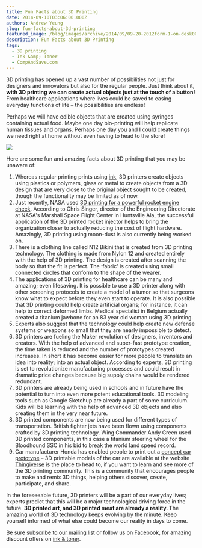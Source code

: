 ```yaml
---
title: Fun Facts about 3D Printing
date: 2014-09-10T03:06:00.000Z
authors: Andrew Yeung
slug: fun-facts-about-3d-printing
featured_image: /blog/images/archive/2014/09/09-20-2012form-1-on-desk00-1348689824.jpg
description: Fun Facts about 3D Printing
tags:
  - 3D printing
  - Ink &amp; Toner
  - CompAndSave.com
---
```

3D printing has opened up a vast number of possibilities not just for designers and innovators but also for the regular people. Just think about it, **with 3D printing we can create actual objects just at the touch of a button!** From healthcare applications where lives could be saved to easing everyday functions of life – the possibilities are endless! 

 Perhaps we will have edible objects that are created using syringes containing actual food. Maybe one day bio-printing will help replicate human tissues and organs. Perhaps one day you and I could create things we need right at home without even having to head to the store!

[![](/blog/images/09-20-2012form-1-on-desk00-1348689824.jpg)](/blog/images/09-20-2012form-1-on-desk00-1348689824.jpg)

Here are some fun and amazing facts about 3D printing that you may be unaware of:

1. Whereas regular printing prints using [ink](https://www.compandsave.com/), 3D printers create objects using plastics or polymers, glass or metal to create objects from a 3D design that are very close to the original object sought to be created, though the functionality may be limited as of now.
2. Just recently, NASA used [3D printing for a powerful rocket engine check](https://www.nasa.gov/news-release/nasa-tests-limits-of-3-d-printing-with-powerful-rocket-engine-check/#.VAaSgqNA7IU). According to Chris Singer, director of the Engineering Directorate at NASA's Marshall Space Flight Center in Huntsville Ala, the successful application of the 3D printed rocket injector helps to bring the organization closer to actually reducing the cost of flight hardware. Amazingly, 3D printing using moon-dust is also currently being worked on.
3. There is a clothing line called N12 Bikini that is created from 3D printing technology. The clothing is made from Nylon 12 and created entirely with the help of 3D printing. The design is created after scanning the body so that the fit is perfect. The ‘fabric' is created using small connected circles that conform to the shape of the wearer.
4. The applications of 3D printing for healthcare can be many and amazing; even lifesaving. It is possible to use a 3D printer along with other screening protocols to create a model of a tumor so that surgeons know what to expect before they even start to operate. It is also possible that 3D printing could help create artificial organs; for instance, it can help to correct deformed limbs. Medical specialist in Belgium actually created a titanium jawbone for an 83 year old woman using 3D printing.
5. Experts also suggest that the technology could help create new defense systems or weapons so small that they are nearly impossible to detect.
6. 3D printers are fueling the Maker revolution of designers, inventors and creators. With the help of advanced and super-fast prototype creation, the time taken is reduced and the number of prototypes created increases. In short it has become easier for more people to translate an idea into reality; into an actual object. According to experts, 3D printing is set to revolutionize manufacturing processes and could result in dramatic price changes because big supply chains would be rendered redundant.
7. 3D printers are already being used in schools and in future have the potential to turn into even more potent educational tools. 3D modeling tools such as Google Sketchup are already a part of some curriculum. Kids will be learning with the help of advanced 3D objects and also creating them in the very near future.
8. 3D printed components are now being used for different types of transportation. British fighter jets have been flown using components crafted by 3D printing technology. Wing Commander Andy Green used 3D printed components, in this case a titanium steering wheel for the Bloodhound SSC in his bid to break the world land speed record.
9. Car manufacturer Honda has enabled people to print out a [concept car prototype](https://www.honda-3d.com/) – 3D printable models of the car are available at the website [Thingiverse](https://www.thingiverse.com/) is the place to head to, if you want to learn and see more of the 3D printing community. This is a community that encourages people to make and remix 3D things, helping others discover, create, participate, and share.

In the foreseeable future, 3D printers will be a part of our everyday lives; experts predict that this will be a major technological driving force in the future. **3D printed art, and 3D printed meat are already a reality. T**he amazing world of 3D technology keeps evolving by the minute. Keep yourself informed of what else could become our reality in days to come.

Be sure [subscribe to our mailing list](https://www.compandsave.com/welcome/subscribe/) or follow us on [Facebook](https://www.facebook.com/compandsave.ink), for amazing discount offers on [ink & toner](https://www.compandsave.com/).